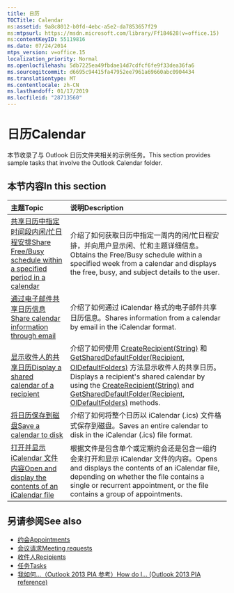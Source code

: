 ```yaml
---
title: 日历
TOCTitle: Calendar
ms:assetid: 9a8c8012-b0fd-4ebc-a5e2-da7853657f29
ms:mtpsurl: https://msdn.microsoft.com/library/Ff184628(v=office.15)
ms:contentKeyID: 55119816
ms.date: 07/24/2014
mtps_version: v=office.15
localization_priority: Normal
ms.openlocfilehash: 5db7225ea49fbdae14d7cdfcf6fe9f33dea36fa6
ms.sourcegitcommit: d6695c94415fa47952ee7961a69660abc0904434
ms.translationtype: MT
ms.contentlocale: zh-CN
ms.lasthandoff: 01/17/2019
ms.locfileid: "28713560"
---
```

# <a name="calendar"></a><span data-ttu-id="b3de1-102">日历</span><span class="sxs-lookup"><span data-stu-id="b3de1-102">Calendar</span></span>

<span data-ttu-id="b3de1-103">本节收录了与 Outlook 日历文件夹相关的示例任务。</span><span class="sxs-lookup"><span data-stu-id="b3de1-103">This section provides sample tasks that involve the Outlook Calendar folder.</span></span>

## <a name="in-this-section"></a><span data-ttu-id="b3de1-104">本节内容</span><span class="sxs-lookup"><span data-stu-id="b3de1-104">In this section</span></span>

|<span data-ttu-id="b3de1-105">主题</span><span class="sxs-lookup"><span data-stu-id="b3de1-105">Topic</span></span>|<span data-ttu-id="b3de1-106">说明</span><span class="sxs-lookup"><span data-stu-id="b3de1-106">Description</span></span>|
|:----|:----------|
|[<span data-ttu-id="b3de1-107">共享日历中指定时间段内闲/忙日程安排</span><span class="sxs-lookup"><span data-stu-id="b3de1-107">Share Free/Busy schedule within a specified period in a calendar</span></span>](how-to-share-free-busy-schedule-within-a-specified-period-in-a-calendar.md)  |<span data-ttu-id="b3de1-108">介绍了如何获取日历中指定一周内的闲/忙日程安排，并向用户显示闲、忙和主题详细信息。</span><span class="sxs-lookup"><span data-stu-id="b3de1-108">Obtains the Free/Busy schedule within a specified week from a calendar and displays the free, busy, and subject details to the user.</span></span>|
|[<span data-ttu-id="b3de1-109">通过电子邮件共享日历信息</span><span class="sxs-lookup"><span data-stu-id="b3de1-109">Share calendar information through email</span></span>](how-to-share-calendar-information-through-e-mail.md)  |<span data-ttu-id="b3de1-110">介绍了如何通过 iCalendar 格式的电子邮件共享日历信息。</span><span class="sxs-lookup"><span data-stu-id="b3de1-110">Shares information from a calendar by email in the iCalendar format.</span></span>|
|[<span data-ttu-id="b3de1-111">显示收件人的共享日历</span><span class="sxs-lookup"><span data-stu-id="b3de1-111">Display a shared calendar of a recipient</span></span>](how-to-display-a-shared-calendar-of-a-recipient.md)  |<span data-ttu-id="b3de1-112">介绍了如何使用 [CreateRecipient(String)](https://msdn.microsoft.com/library/bb609962\(v=office.15\)) 和 [GetSharedDefaultFolder(Recipient, OlDefaultFolders)](https://msdn.microsoft.com/library/bb644850\(v=office.15\)) 方法显示收件人的共享日历。</span><span class="sxs-lookup"><span data-stu-id="b3de1-112">Displays a recipient's shared calendar by using the [CreateRecipient(String)](https://msdn.microsoft.com/library/bb609962\(v=office.15\)) and [GetSharedDefaultFolder(Recipient, OlDefaultFolders)](https://msdn.microsoft.com/library/bb644850\(v=office.15\)) methods.</span></span>|
|[<span data-ttu-id="b3de1-113">将日历保存到磁盘</span><span class="sxs-lookup"><span data-stu-id="b3de1-113">Save a calendar to disk</span></span>](how-to-save-a-calendar-to-disk.md)  |<span data-ttu-id="b3de1-114">介绍了如何将整个日历以 iCalendar (.ics) 文件格式保存到磁盘。</span><span class="sxs-lookup"><span data-stu-id="b3de1-114">Saves an entire calendar to disk in the iCalendar (.ics) file format.</span></span>|
|[<span data-ttu-id="b3de1-115">打开并显示 iCalendar 文件内容</span><span class="sxs-lookup"><span data-stu-id="b3de1-115">Open and display the contents of an iCalendar file</span></span>](how-to-open-and-display-the-contents-of-an-icalendar-file.md)  |<span data-ttu-id="b3de1-116">根据文件是包含单个或定期约会还是包含一组约会来打开和显示 iCalendar 文件的内容。</span><span class="sxs-lookup"><span data-stu-id="b3de1-116">Opens and displays the contents of an iCalendar file, depending on whether the file contains a single or recurrent appointment, or the file contains a group of appointments.</span></span>|

## <a name="see-also"></a><span data-ttu-id="b3de1-117">另请参阅</span><span class="sxs-lookup"><span data-stu-id="b3de1-117">See also</span></span>

- [<span data-ttu-id="b3de1-118">约会</span><span class="sxs-lookup"><span data-stu-id="b3de1-118">Appointments</span></span>](appointments.md)
- [<span data-ttu-id="b3de1-119">会议请求</span><span class="sxs-lookup"><span data-stu-id="b3de1-119">Meeting requests</span></span>](meeting-requests.md)
- [<span data-ttu-id="b3de1-120">收件人</span><span class="sxs-lookup"><span data-stu-id="b3de1-120">Recipients</span></span>](recipients.md)
- [<span data-ttu-id="b3de1-121">任务</span><span class="sxs-lookup"><span data-stu-id="b3de1-121">Tasks</span></span>](tasks.md)
- [<span data-ttu-id="b3de1-122">我如何...（Outlook 2013 PIA 参考）</span><span class="sxs-lookup"><span data-stu-id="b3de1-122">How do I... (Outlook 2013 PIA reference)</span></span>](how-do-i-outlook-2013-pia-reference.md)

